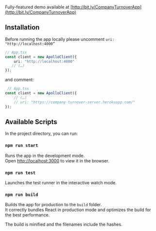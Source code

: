 Fully-featured demo available at [http://bit.ly/CompanyTurnoverApp](http://bit.ly/CompanyTurnoverApp)

## Installation
Before running the app locally please uncomment `uri: "http://localhost:4000”`
```typescript
// App.tsx
const client = new ApolloClient({
    uri: "http://localhost:4000"
   // (…)
});
```
and comment:
```typescript
 // App.tsx
const client = new ApolloClient({
    // (…)
    // uri: "https://company-turnover-server.herokuapp.com/"
});
```

## Available Scripts

In the project directory, you can run:

### `npm run start`

Runs the app in the development mode.<br>
Open [http://localhost:3000](http://localhost:3000) to view it in the browser.

### `npm run test`

Launches the test runner in the interactive watch mode.<br>

### `npm run build`

Builds the app for production to the `build` folder.<br>
It correctly bundles React in production mode and optimizes the build for the best performance.

The build is minified and the filenames include the hashes.<br>
